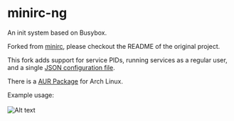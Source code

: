# minirc-ng

An init system based on Busybox.

Forked from [minirc](https://github.com/hut/minirc), please checkout the README of the original project.

This fork adds support for service PIDs, running services as a regular user, and a single [JSON configuration file](https://github.com/karabaja4/minirc-ng/blob/master/src/minirc.json).

There is a [AUR Package](https://aur.archlinux.org/packages/minirc-ng-git) for Arch Linux.

Example usage:
\
\
![Alt text](https://user-images.githubusercontent.com/1043015/149645150-122da2e9-97c9-4d36-ad04-736fc9ee3acc.png)
